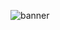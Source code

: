 ![banner](https://user-images.githubusercontent.com/9936817/226803988-eeb55ee9-82fb-4a46-8a09-1498b6e2503a.png)
